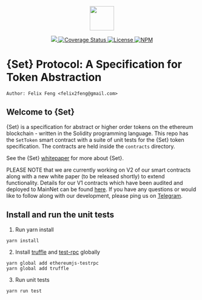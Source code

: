 <p align="center"><img src="https://s3.amazonaws.com/set-core/img/assets/ts_logo%402x.png" width="64" /></p>

<p align="center">
  <a href="https://circleci.com/gh/SetProtocol/set-protocol-contracts/tree/master">
    <img src="https://img.shields.io/circleci/project/github/SetProtocol/set-protocol-contracts.svg" />
  </a>
  <a href='https://coveralls.io/github/SetProtocol/set-protocol-contracts'>
    <img src='https://coveralls.io/repos/github/SetProtocol/set-protocol-contracts/badge.svg?branch=master' alt='Coverage Status' />
  </a>
  <a href='https://github.com/SetProtocol/set-protocol-contracts/blob/master/LICENSE'>
    <img src='https://img.shields.io/github/license/SetProtocol/set-protocol-contracts.svg' alt='License' />
  </a>
  <a href='https://www.npmjs.com/package/set-protocol-contracts'>
    <img src='https://img.shields.io/npm/v/set-protocol-contracts.svg' alt='NPM' />
  </a>
</p>

# {Set} Protocol: A Specification for Token Abstraction
```
Author: Felix Feng <felix2feng@gmail.com>
```

## Welcome to {Set}
{Set} is a specification for abstract or higher order tokens on the ethereum blockchain - written in the Solidity programming language. This repo has the `SetToken` smart contract with a suite of unit tests for the {Set} token specification. The contracts are held inside the `contracts` directory.

See the {Set} [whitepaper](https://whitepaper.setprotocol.com) for more about {Set}.

PLEASE NOTE that we are currently working on V2 of our smart contracts along with a new white paper (to be released shortly) to extend functionality. Details for our V1 contracts which have been audited and deployed to MainNet can be found [here](https://github.com/SetProtocol/set-protocol-contracts/releases/tag/0.2.5). If you have any questions or would like to follow along with our development, please ping us on [Telegram](https://t.me/joinchat/Fx8D6wyprLUlM1jMVnaRdg).


## Install and run the unit tests

1. Run yarn install
```
yarn install
```

2. Install [truffle](http://truffleframework.com/) and [test-rpc](https://github.com/ethereumjs/testrpc) globally
```
yarn global add ethereumjs-testrpc
yarn global add truffle
```

3. Run unit tests
```
yarn run test
```
